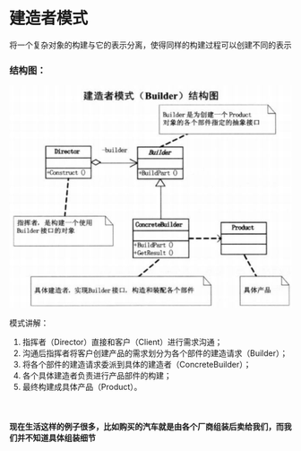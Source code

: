 # 建造者模式

将一个复杂对象的构建与它的表示分离，使得同样的构建过程可以创建不同的表示

### 结构图：

![结构图](https://github.com/shanyao19940801/BookeNote/blob/master/ReadingNotes/DaHuaSheJiMoShi/src/main/java/com/yao/chapter13_Builder/13.PNG)

模式讲解： 

1. 指挥者（Director）直接和客户（Client）进行需求沟通； 
2. 沟通后指挥者将客户创建产品的需求划分为各个部件的建造请求（Builder）； 
3. 将各个部件的建造请求委派到具体的建造者（ConcreteBuilder）； 
4. 各个具体建造者负责进行产品部件的构建； 
5. 最终构建成具体产品（Product）。
<br>



#### 现在生活这样的例子很多，比如购买的汽车就是由各个厂商组装后卖给我们，而我们并不知道具体组装细节
